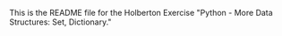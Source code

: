 This is the README file for the Holberton Exercise "Python - More Data Structures: Set, Dictionary."